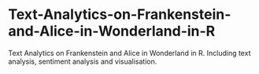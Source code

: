 # Text-Analytics-on-Frankenstein-and-Alice-in-Wonderland-in-R
Text Analytics on Frankenstein and Alice in Wonderland in R. Including text analysis, sentiment analysis and visualisation. 
